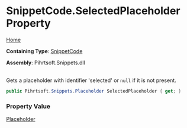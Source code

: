 # SnippetCode\.SelectedPlaceholder Property

[Home](../../../../README.md)

**Containing Type**: [SnippetCode](../README.md)

**Assembly**: Pihrtsoft\.Snippets\.dll

\
Gets a placeholder with identifier 'selected' or `null` if it is not present\.

```csharp
public Pihrtsoft.Snippets.Placeholder SelectedPlaceholder { get; }
```

### Property Value

[Placeholder](../../Placeholder/README.md)

